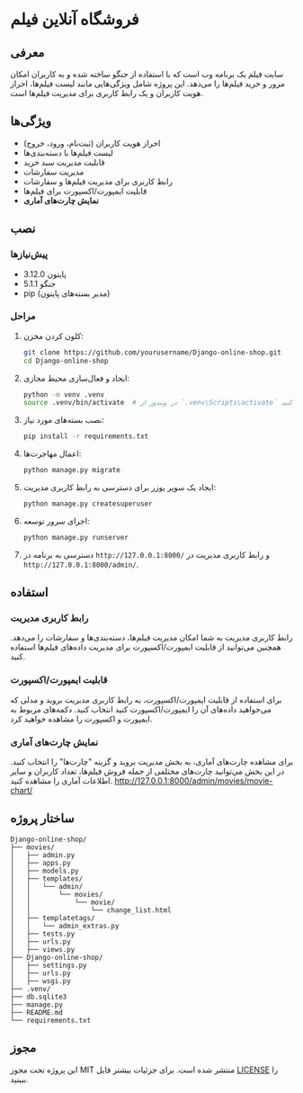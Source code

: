 # فروشگاه آنلاین فیلم

## معرفی
سایت فیلم یک برنامه وب است که با استفاده از جنگو ساخته شده و به کاربران امکان مرور و خرید فیلم‌ها را می‌دهد. این پروژه شامل ویژگی‌هایی مانند لیست فیلم‌ها، احراز هویت کاربران و یک رابط کاربری برای مدیریت فیلم‌ها است.

## ویژگی‌ها
- احراز هویت کاربران (ثبت‌نام، ورود، خروج)
- لیست فیلم‌ها با دسته‌بندی‌ها
- قابلیت مدیریت سبد خرید
- مدیریت سفارشات
- رابط کاربری برای مدیریت فیلم‌ها و سفارشات
- قابلیت ایمپورت/اکسپورت برای فیلم‌ها
- **نمایش چارت‌های آماری**

## نصب

### پیش‌نیازها
- پایتون 3.12.0
- جنگو 5.1.1
- pip (مدیر بسته‌های پایتون)

### مراحل
1. کلون کردن مخزن:
    ```sh
    git clone https://github.com/yourusername/Django-online-shop.git
    cd Django-online-shop
    ```

2. ایجاد و فعال‌سازی محیط مجازی:
    ```sh
    python -m venv .venv
    source .venv/bin/activate  # در ویندوز از `.venv\Scripts\activate` استفاده کنید
    ```

3. نصب بسته‌های مورد نیاز:
    ```sh
    pip install -r requirements.txt
    ```

4. اعمال مهاجرت‌ها:
    ```sh
    python manage.py migrate
    ```

5. ایجاد یک سوپر یوزر برای دسترسی به رابط کاربری مدیریت:
    ```sh
    python manage.py createsuperuser
    ```

6. اجرای سرور توسعه:
    ```sh
    python manage.py runserver
    ```

7. دسترسی به برنامه در `http://127.0.0.1:8000/` و رابط کاربری مدیریت در `http://127.0.0.1:8000/admin/`.

## استفاده

### رابط کاربری مدیریت
رابط کاربری مدیریت به شما امکان مدیریت فیلم‌ها، دسته‌بندی‌ها و سفارشات را می‌دهد. همچنین می‌توانید از قابلیت ایمپورت/اکسپورت برای مدیریت داده‌های فیلم‌ها استفاده کنید.

### قابلیت ایمپورت/اکسپورت
برای استفاده از قابلیت ایمپورت/اکسپورت، به رابط کاربری مدیریت بروید و مدلی که می‌خواهید داده‌های آن را ایمپورت/اکسپورت کنید انتخاب کنید. دکمه‌های مربوط به ایمپورت و اکسپورت را مشاهده خواهید کرد.

### نمایش چارت‌های آماری
برای مشاهده چارت‌های آماری، به بخش مدیریت بروید و گزینه "چارت‌ها" را انتخاب کنید. در این بخش می‌توانید چارت‌های مختلفی از جمله فروش فیلم‌ها، تعداد کاربران و سایر اطلاعات آماری را مشاهده کنید.
http://127.0.0.1:8000/admin/movies/movie-chart/

## ساختار پروژه
```
Django-online-shop/
├── movies/
│   ├── admin.py
│   ├── apps.py
│   ├── models.py
│   ├── templates/
│   │   └── admin/
│   │       └── movies/
│   │           └── movie/
│   │               └── change_list.html
│   ├── templatetags/
│   │   └── admin_extras.py
│   ├── tests.py
│   ├── urls.py
│   ├── views.py
├── Django-online-shop/
│   ├── settings.py
│   ├── urls.py
│   ├── wsgi.py
├── .venv/
├── db.sqlite3
├── manage.py
├── README.md
└── requirements.txt
```


## مجوز
این پروژه تحت مجوز MIT منتشر شده است. برای جزئیات بیشتر فایل [LICENSE](LICENSE) را ببینید.
